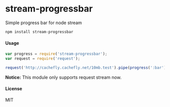 # stream-progressbar
Simple progress bar for node stream
``` sh
npm install stream-progressbar
```
#### Usage
``` javascript
var progress = require('stream-progressbar');
var request = require('request');

request('http://cachefly.cachefly.net/10mb.test').pipe(progress(':bar'));
```
**Notice:** This module only supports request stream now.
#### License
MIT
